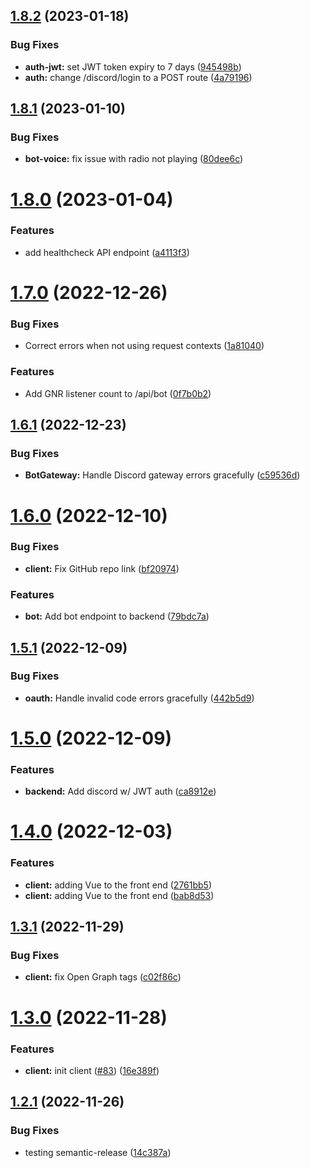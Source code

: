 ## [1.8.2](https://github.com/Pragma8123/three-dog/compare/v1.8.1...v1.8.2) (2023-01-18)


### Bug Fixes

* **auth-jwt:** set JWT token expiry to 7 days ([945498b](https://github.com/Pragma8123/three-dog/commit/945498baac9589e9f8e91388323f7f885dfee403))
* **auth:** change /discord/login to a POST route ([4a79196](https://github.com/Pragma8123/three-dog/commit/4a791963459438ecac79c841cdd7b8aa019cac5c))

## [1.8.1](https://github.com/Pragma8123/three-dog/compare/v1.8.0...v1.8.1) (2023-01-10)


### Bug Fixes

* **bot-voice:** fix issue with radio not playing ([80dee6c](https://github.com/Pragma8123/three-dog/commit/80dee6cd62b2fc43272afdc99e92d7296686069e))

# [1.8.0](https://github.com/Pragma8123/three-dog/compare/v1.7.0...v1.8.0) (2023-01-04)


### Features

* add healthcheck API endpoint ([a4113f3](https://github.com/Pragma8123/three-dog/commit/a4113f3a3b7a374d55340984b790db38b2dd665e))

# [1.7.0](https://github.com/Pragma8123/three-dog/compare/v1.6.1...v1.7.0) (2022-12-26)


### Bug Fixes

* Correct errors when not using request contexts ([1a81040](https://github.com/Pragma8123/three-dog/commit/1a81040c2f60577985f5fd93b21f2c70e3f90765))


### Features

* Add GNR listener count to /api/bot ([0f7b0b2](https://github.com/Pragma8123/three-dog/commit/0f7b0b22d8734bb34566240b452adab46a8e11fb))

## [1.6.1](https://github.com/Pragma8123/three-dog/compare/v1.6.0...v1.6.1) (2022-12-23)


### Bug Fixes

* **BotGateway:** Handle Discord gateway errors gracefully ([c59536d](https://github.com/Pragma8123/three-dog/commit/c59536defd925a84857e6955476cf92e90d8a799))

# [1.6.0](https://github.com/Pragma8123/three-dog/compare/v1.5.1...v1.6.0) (2022-12-10)


### Bug Fixes

* **client:** Fix GitHub repo link ([bf20974](https://github.com/Pragma8123/three-dog/commit/bf20974efa37ed9f0474d48b44ad40d0322f5350))


### Features

* **bot:** Add bot endpoint to backend ([79bdc7a](https://github.com/Pragma8123/three-dog/commit/79bdc7a7799b44950574df7fb92e1c9aec2d334a))

## [1.5.1](https://github.com/Pragma8123/three-dog/compare/v1.5.0...v1.5.1) (2022-12-09)


### Bug Fixes

* **oauth:** Handle invalid code errors gracefully ([442b5d9](https://github.com/Pragma8123/three-dog/commit/442b5d9e22183bdd33f51f478a550e8d93089973))

# [1.5.0](https://github.com/Pragma8123/three-dog/compare/v1.4.0...v1.5.0) (2022-12-09)


### Features

* **backend:** Add discord w/ JWT auth ([ca8912e](https://github.com/Pragma8123/three-dog/commit/ca8912ede9efe68e05c3d2207ecdc50383dc5795))

# [1.4.0](https://github.com/Pragma8123/three-dog/compare/v1.3.1...v1.4.0) (2022-12-03)


### Features

* **client:** adding Vue to the front end ([2761bb5](https://github.com/Pragma8123/three-dog/commit/2761bb596e352859d430f4f04d886fbe3b22f291))
* **client:** adding Vue to the front end ([bab8d53](https://github.com/Pragma8123/three-dog/commit/bab8d53e54bcb875dcc8648595e75d1653fd1ea3))

## [1.3.1](https://github.com/Pragma8123/three-dog/compare/v1.3.0...v1.3.1) (2022-11-29)


### Bug Fixes

* **client:** fix Open Graph tags ([c02f86c](https://github.com/Pragma8123/three-dog/commit/c02f86c6aa588656cc61028f08c24c572b848275))

# [1.3.0](https://github.com/Pragma8123/three-dog/compare/v1.2.1...v1.3.0) (2022-11-28)


### Features

* **client:** init client ([#83](https://github.com/Pragma8123/three-dog/issues/83)) ([16e389f](https://github.com/Pragma8123/three-dog/commit/16e389f092718c3bc1531d67a9ea4d123ee7c96f))

## [1.2.1](https://github.com/Pragma8123/three-dog/compare/v1.2.0...v1.2.1) (2022-11-26)


### Bug Fixes

* testing semantic-release ([14c387a](https://github.com/Pragma8123/three-dog/commit/14c387a3e96a25df8a2320b5202fa64c30f61ef1))
